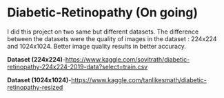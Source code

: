 # Diabetic-Retinopathy (On going)
 I did this project on two same but different  datasets. The difference between the datasets were the quality of images in the dataset : 224x224 and 1024x1024. Better image quality results in better accuracy.
 
 
**Dataset (224x224)**-https://www.kaggle.com/sovitrath/diabetic-retinopathy-224x224-2019-data?select=train.csv

**Dataset (1024x1024)**-https://www.kaggle.com/tanlikesmath/diabetic-retinopathy-resized
